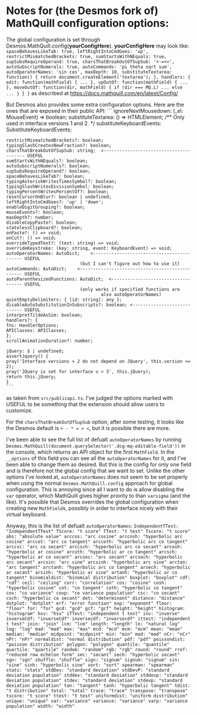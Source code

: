 # Notes for (the Desmos fork of) MathQuill configuration options:


The global configuration is set through Desmos.MathQuill.config(__yourConfigHere__). 
__yourConfigHere__ may look like:
    ```
    spaceBehavesLikeTab: true,
    leftRightIntoCmdGoes: 'up',
    restrictMismatchedBrackets: true,
    sumStartsWithNEquals: true,
    supSubsRequireOperand: true,
    charsThatBreakOutOfSupSub: '+-=<>',
    autoSubscriptNumerals: true,
    autoCommands: 'pi theta sqrt sum',
    autoOperatorNames: 'sin cos',
    maxDepth: 10,
    substituteTextarea: function() {
    return document.createElement('textarea');
    },
    handlers: {
    edit: function(mathField) { ... },
    upOutOf: function(mathField) { ... },
    moveOutOf: function(dir, mathField) { if (dir === MQ.L) ... else ... }
    }
    }
    ```
as described at https://docs.mathquill.com/en/latest/Config/

But Desmos also provides some extra configuration options. Here are the ones that are exposed 
in their public API:
    ```
    ignoreNextMousedown: (_el: MouseEvent) => boolean;
    substituteTextarea: () => HTMLElement;
    /** Only used in interface versions 1 and 2. */
    substituteKeyboardEvents: SubstituteKeyboardEvents;

    restrictMismatchedBrackets?: boolean;
    typingSlashCreatesNewFraction?: boolean;
    charsThatBreakOutOfSupSub: string;  <---------------------------------------- USEFUL
    sumStartsWithNEquals?: boolean;
    autoSubscriptNumerals?: boolean;
    supSubsRequireOperand?: boolean;
    spaceBehavesLikeTab?: boolean;
    typingAsteriskWritesTimesSymbol?: boolean;
    typingSlashWritesDivisionSymbol: boolean;
    typingPercentWritesPercentOf?: boolean;
    resetCursorOnBlur?: boolean | undefined;
    leftRightIntoCmdGoes?: 'up' | 'down';
    enableDigitGrouping?: boolean;
    mouseEvents?: boolean;
    maxDepth?: number;
    disableCopyPaste?: boolean;
    statelessClipboard?: boolean;
    onPaste?: () => void;
    onCut?: () => void;
    overrideTypedText?: (text: string) => void;
    overrideKeystroke: (key: string, event: KeyboardEvent) => void;
    autoOperatorNames: AutoDict;    <------------------------------------------- USEFUL 
                                (but I can't figure out how to use it)
    autoCommands: AutoDict;    <------------------------------------------------ USEFUL
    autoParenthesizedFunctions: AutoDict;  <------------------------------------ USEFUL
                                (only works if specified functions are
                                        also autoOperatorNames)
    quietEmptyDelimiters: { [id: string]: any };
    disableAutoSubstitutionInSubscripts?: boolean; <---------------------------- USEFUL
    interpretTildeAsSim: boolean;
    handlers?: {
    fns: HandlerOptions;
    APIClasses: APIClasses;
    };
    scrollAnimationDuration?: number;

    jQuery: $ | undefined;
    assertJquery() {
    pray('Interface versions > 2 do not depend on JQuery', this.version <= 2);
    pray('JQuery is set for interface v < 3', this.jQuery);
    return this.jQuery;
    }
    ```
as taken from `src/publicapi.ts`. I've judged the options marked with USEFUL to be something 
that the extension should allow users to customize.

For the `charsThatBreakOutOfSupSub` option, after some testing, it looks like the Desmos default
is `+ - * = > <`, but it is possible there are more.

I've been able to see the full list of defualt `autoOperatorNames` by running
`Desmos.MathQuill(document.querySelector('.dcg-mq-editable-field'))` in the console, which
returns an API object for the first `MathField`. In the `__options` of this field you can
see all the `autoOperatorNames` for it, and I've been able to change them as desired. But
this is the config for only one field and is therefore not the global config that we want
to set. Unlike the other options I've looked at, `autoOperatorNames` does not seem to be set
properly when using the normal `Desmos.MathQuill.config` approach for global configuration.
This is annoying since all I want to do is allow disabling the `var` operator, which MathQuill gives
higher priority to than `varsigma` (and the like). It's possible that Desmos overrides the global
configuration when creating new `MathField`s, possibly in order to interface nicely with their
virtual keyboard.

Anyway, this is the list of defualt `autoOperatorNames`:
    ```
    IndependentTTest: "IndependentTTest"
    TScore: "t score"
    TTest: "t test"
    Tscore: "t score"
    abs: "absolute value"
    arccos: "arc cosine"
    arccosh: "hyperbolic arc cosine"
    arccot: "arc co tangent"
    arccoth: "hyperbolic arc co tangent"
    arccsc: "arc co secant"
    arccsch: "hyperbolic arc co secant"
    arcosh: "hyperbolic ar cosine"
    arcoth: "hyperbolic ar co tangent"
    arcsch: "hyperbolic ar co secant"
    arcsec: "arc secant"
    arcsech: "hyperbolic arc secant"
    arcsin: "arc sine"
    arcsinh: "hyperbolic arc sine"
    arctan: "arc tangent"
    arctanh: "hyperbolic arc co tangent"
    arsech: "hyperbolic ar secant"
    arsinh: "hyperbolic ar sine"
    artanh: "hyperbolic ar co tangent"
    binomialdist: "binomial distribution"
    boxplot: "boxplot"
    cdf: "cdf"
    ceil: "ceiling"
    corr: "correlation"
    cos: "cosine"
    cosh: "hyperbolic cosine"
    cot: "co tangent"
    coth: "hyperbolic co tangent"
    cov: "co variance"
    covp: "co variance population"
    csc: "co secant"
    csch: "hyperbolic co secant"
    det: "determinant"
    distance: "distance"
    dotplot: "dotplot"
    erf: "error function"
    exp: "exponent"
    floor: "floor"
    for: "for"
    gcd: "gcd"
    gcf: "gcf"
    height: "height"
    histogram: "histogram"
    hsv: "hsv"
    iTTest: "independent t test"
    inv: "inverse"
    inverseCdf: "inverseCdf"
    inversecdf: "inversecdf"
    ittest: "independent t test"
    join: "join"
    lcm: "lcm"
    length: "length"
    ln: "natural log"
    log: "log"
    mad: "mad"
    max: "max"
    mcd: "mcd"
    mcm: "mcm"
    mean: "mean"
    median: "median"
    midpoint: "midpoint"
    min: "min"
    mod: "mod"
    nCr: "nCr"
    nPr: "nPr"
    normaldist: "normal distribution"
    pdf: "pdf"
    poissondist: "poisson distribution"
    polygon: "polygon"
    quantile: "quantile"
    quartile: "quartile"
    random: "random"
    rgb: "rgb"
    round: "round"
    rref: "reduced row echelon form"
    sec: "secant"
    sech: "hyperbolic secant"
    sgn: "sgn"
    shuffle: "shuffle"
    sign: "signum"
    signum: "signum"
    sin: "sine"
    sinh: "hyperbolic sine"
    sort: "sort"
    spearman: "spearman"
    stats: "stats"
    stdDev: "standard deviation"
    stdDevP: "standard deviation population"
    stddev: "standard deviation"
    stddevp: "standard deviation population"
    stdev: "standard deviation"
    stdevp: "standard deviation population"
    tan: "tangent"
    tanh: "hyperbolic tangent"
    tdist: "t distribution"
    total: "total"
    trace: "trace"
    transpose: "transpose"
    tscore: "t score"
    ttest: "t test"
    uniformdist: "uniform distribution"
    unique: "unique"
    var: "variance"
    variance: "variance"
    varp: "variance population"
    width: "width"
    ```
